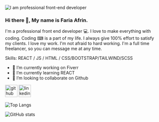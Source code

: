![I am professional front-end developer](https://media.licdn.com/dms/image/v2/D5616AQF_84mP9O4ZFQ/profile-displaybackgroundimage-shrink_350_1400/profile-displaybackgroundimage-shrink_350_1400/0/1715353529882?e=1743638400&v=beta&t=TCWWCE4LLdpc5iymYiQ7MEq6dbCwcc4O_AoXvX52cOE)
### Hi there 👋, My name is Faria Afrin.

I'm a professional front end developer 💻. I love to make everything with coding. Coding ⌨ is a part of my life. I always give 100% effort to satisfy my clients. I love my work. I'm not afraid to hard working. I'm a full time freelancer, so you can message me at any time.

Skills: REACT / JS / HTML / CSS/BOOTSTRAP/TAILWIND/SCSS

- 🔭 I’m currently working on Fiverr 
- 🌱 I’m currently learning REACT 
- 👯 I’m looking to collaborate on Github 


[<img src='https://cdn.jsdelivr.net/npm/simple-icons@3.0.1/icons/github.svg' alt='github' height='40'>](https://github.com/https://github.com/fariaafrin03)  [<img src='https://cdn.jsdelivr.net/npm/simple-icons@3.0.1/icons/linkedin.svg' alt='linkedin' height='40'>](https://www.linkedin.com/in/https://www.linkedin.com/in/fariaafrinakhi//)  

![Top Langs](https://github-readme-stats.vercel.app/api/top-langs/?username=fariaafrin03)

![GitHub stats](https://github-readme-stats.vercel.app/api?username=fariaafrin03&show_icons=true&count_private=true)  
